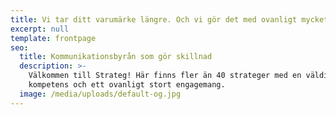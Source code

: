 ```yaml
---
title: Vi tar ditt varumärke längre. Och vi gör det med ovanligt mycket hjärta och engagemang.
excerpt: null
template: frontpage
seo:
  title: Kommunikationsbyrån som gör skillnad
  description: >-
    Välkommen till Strateg! Här finns fler än 40 strateger med en väldig massa 
    kompetens och ett ovanligt stort engagemang.
  image: /media/uploads/default-og.jpg
---
```

